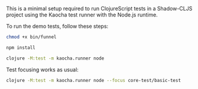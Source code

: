 This is a minimal setup required to run ClojureScript tests in a Shadow-CLJS project using the Kaocha test runner with the Node.js runtime.

To run the demo tests, follow these steps:

```bash
chmod +x bin/funnel

npm install

clojure -M:test -m kaocha.runner node
```

Test focusing works as usual:
```bash
clojure -M:test -m kaocha.runner node --focus core-test/basic-test
```
